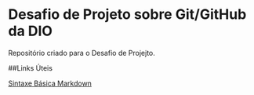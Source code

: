 # Desafio de Projeto sobre Git/GitHub da DIO
Repositório criado para o Desafio de Projejto.

##Links Úteis

[Sintaxe Básica Markdown](https://www.markdownguide.org/basic-syntax/)
